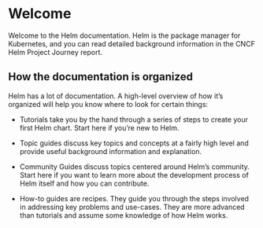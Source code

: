 # Welcome

Welcome to the Helm documentation. Helm is the package manager for Kubernetes, and you can read detailed background information in the CNCF Helm Project Journey report.

## How the documentation is organized

Helm has a lot of documentation. A high-level overview of how it’s organized will help you know where to look for certain things:

* Tutorials take you by the hand through a series of steps to create your first Helm chart. Start here if you’re new to Helm.

* Topic guides discuss key topics and concepts at a fairly high level and provide useful background information and explanation.

* Community Guides discuss topics centered around Helm’s community. Start here if you want to learn more about the development process of Helm itself and how you can contribute.

* How-to guides are recipes. They guide you through the steps involved in addressing key problems and use-cases. They are more advanced than tutorials and assume some knowledge of how Helm works.

